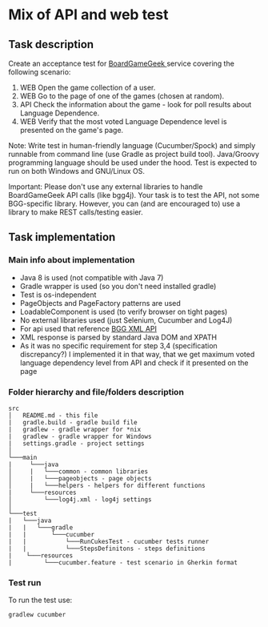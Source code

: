 # Mix of API and web test

## Task description
Create an acceptance test for [BoardGameGeek ](https://boardgamegeek.com/) service covering the following scenario:
1.    WEB Open the game collection of a user.
2.    WEB Go to the page of one of the games (chosen at random).
3.    API Check the information about the game - look for poll results about Language Dependence.
4.    WEB Verify that the most voted Language Dependence level is presented on the game's page.

Note: Write test in human-friendly language (Cucumber/Spock) and simply runnable from command line (use Gradle as project build tool). Java/Groovy programming language should be used under the hood. Test is expected to run on both Windows and GNU/Linux OS.

Important: Please don't use any external libraries to handle BoardGameGeek API calls (like bgg4j). Your task is to test the API, not some BGG-specific library. However, you can (and are encouraged to) use a library to make REST calls/testing easier.

## Task implementation

### Main info about implementation
* Java 8 is used (not compatible with Java 7)
* Gradle wrapper is used (so you don't need installed gradle)
* Test is os-independent
* PageObjects and PageFactory patterns are used
* LoadableComponent is used (to verify browser on tight pages)
* No external libraries used (just Selenium, Cucumber and Log4J)
* For api used that reference [BGG XML API](https://boardgamegeek.com/wiki/page/BGG_XML_API)
* XML response is parsed by standard Java DOM and XPATH
* As it was no specific requirement for step 3,4 (specification discrepancy?) I implemented it in that way, that we get maximum voted language dependency level from API and check if it presented on the page

### Folder hierarchy and file/folders description
```
src
│   README.md - this file
|   gradle.build - gradle build file
|   gradlew - gradle wrapper for *nix
|   gradlew - gradle wrapper for Windows
|   settings.gradle - project settings
│
└───main
|     └───java
│     |   └───common - common libraries
│     |   └───pageobjects - page objects
│     |   └───helpers - helpers for different functions
|     └───resources
│         └───log4j.xml - log4j settings
│   
└───test
|   └───java
|   |   └───gradle
|   |       └───cucumber
|   |           └───RunCukesTest - cucumber tests runner
|   |           └───StepsDefinitons - steps definitions          
|    └───resources
|         └───cucumber.feature - test scenario in Gherkin format
```


### Test run
To run the test use:
```bash
gradlew cucumber
